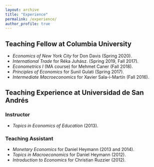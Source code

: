```yaml
---
layout: archive
title: "Experience"
permalink: /experience/
author_profile: true
---
```


## Teaching Fellow at Columbia University
- *Economics of New York City* for Don Davis (Spring 2020).
- *International Trade* for Réka Juhász. (Spring 2019, Fall 2017).
- *Econometrics I* (MA course) for Mehmet Caner (Fall 2018).
- *Principles of Economics* for Sunil Gulati (Spring 2017).
- *Intermediate Macroeconomics* for Xavier Sala-i-Martín (Fall 2016).

## Teaching Experience at  Universidad de San Andrés

### Instructor
- *Topics in Economics of Education* (2013).

### Teaching Assistant 
- *Monetary Economics* for Daniel Heymann (2013 and 2014).
- *Topics in Macroeconomics* for Daniel Heymann (2012).
- *Introduction to Economics* for Christian Ruzzier (2012).
